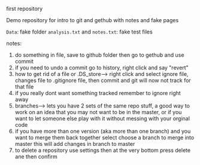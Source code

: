 first repository
 
Demo repository for intro to git and gethub with notes and fake pages

`Data`: fake folder
`analysis.txt` and `notes.txt`: fake test files


notes:
1. do something in file, save to github folder then go to gethub and use commit
2. if you need to undo a commit go to history, right click and say "revert"
3. how to get rid of a file or .DS_store--> right click and select ignore file, changes file to .gitignore file, then commit and git will now not track for that file
4. if you really dont want something tracked remember to ignore right away 
5. branches--> lets you have 2 sets of the same repo stuff, a good way to work on an idea that you may not want to be in the master, or if you want to let someone else play with it without messing with your orginal code 
6. if you have more than one version (aka more than one branch) and you want to merge them back together select choose a branch to merge into master this will add changes in branch to master
7. to delete a repository use settings then at the very bottom press delete ane then confirm

